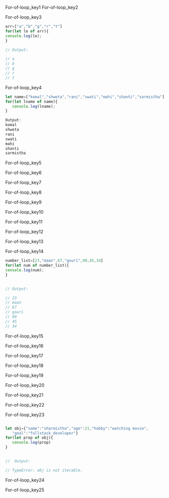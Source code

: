 For-of-loop_key1
For-of-loop_key2

    
For-of-loop_key3
```javascript
arr=["a","b","g","r","t"]
for(let le of arr){
console.log(le);
}

// Output:

// a
// b
// g
// r
// t   

```
    
For-of-loop_key4
```javascript
let name=["komal","shweta","rani","swati","mahi","shanti","sarmistha"]
for(let lname of name){
   console.log(lname);
}

Output: 
komal
shweta
rani
swati
mahi	
shanti
sarmistha

```

For-of-loop_key5


For-of-loop_key6


For-of-loop_key7


For-of-loop_key8


For-of-loop_key9


For-of-loop_key10


For-of-loop_key11


For-of-loop_key12


For-of-loop_key13





For-of-loop_key14
```javascript
number_list=[23,"maan",67,"gouri",90,45,34]
for(let num of number_list){
console.log(num);
}
 

// Output: 

// 23
// maan
// 67
// gouri		
// 90
// 45
// 34

```
For-of-loop_key15


For-of-loop_key16


For-of-loop_key17


For-of-loop_key18


For-of-loop_key19


For-of-loop_key20


For-of-loop_key21


For-of-loop_key22




For-of-loop_key23


```javascript

let obj={"name":"sharmistha","age":21,"hobby":"watching movie",
   "goal":"fullstack_developer"}
for(let prop of obj){
   console.log(prop)
}
 

//  Output:

// TypeError: obj is not iterable.

```
    
For-of-loop_key24


For-of-loop_key25
